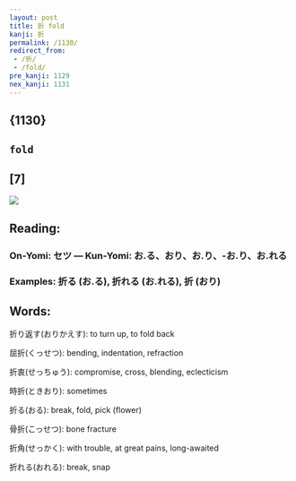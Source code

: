 ```yaml
---
layout: post
title: 折 fold
kanji: 折
permalink: /1130/
redirect_from:
 - /折/
 - /fold/
pre_kanji: 1129
nex_kanji: 1131
---
```


## {1130}

## `fold`

## [7]

<div class="stroke"><img src="E68A98.png" /></div>

## Reading:

### On-Yomi: セツ &mdash; Kun-Yomi: お.る、おり、お.り、-お.り、お.れる

### Examples: 折る (お.る), 折れる (お.れる), 折 (おり)

## Words:

折り返す(おりかえす): to turn up, to fold back

屈折(くっせつ): bending, indentation, refraction

折衷(せっちゅう): compromise, cross, blending, eclecticism

時折(ときおり): sometimes

折る(おる): break, fold, pick (flower)

骨折(こっせつ): bone fracture

折角(せっかく): with trouble, at great pains, long-awaited

折れる(おれる): break, snap
